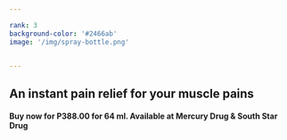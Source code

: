 ```yaml
---

rank: 3
background-color: '#2466ab'
image: '/img/spray-bottle.png'


---
```


<h2>An instant pain relief for your muscle pains</h2>
<h4>Buy now for P388.00 for 64 ml. Available at Mercury Drug & South Star Drug</h4>